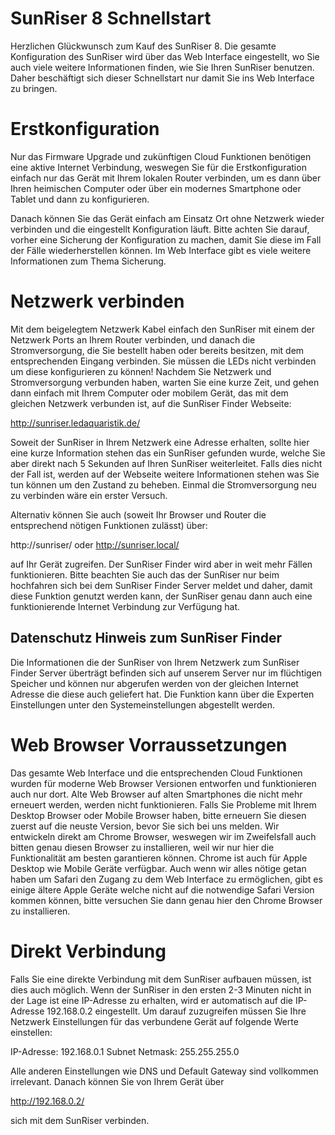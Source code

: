 SunRiser 8 Schnellstart
=======================

Herzlichen Glückwunsch zum Kauf des SunRiser 8. Die gesamte Konfiguration des
SunRiser wird über das Web Interface eingestellt, wo Sie auch viele weitere
Informationen finden, wie Sie Ihren SunRiser benutzen. Daher beschäftigt sich
dieser Schnellstart nur damit Sie ins Web Interface zu bringen.

Erstkonfiguration
=================

Nur das Firmware Upgrade und zukünftigen Cloud Funktionen benötigen eine
aktive Internet Verbindung, weswegen Sie für die Erstkonfiguration einfach
nur das Gerät mit Ihrem lokalen Router verbinden, um es dann über Ihren
heimischen Computer oder über ein modernes Smartphone oder Tablet und dann zu
konfigurieren.

Danach können Sie das Gerät einfach am Einsatz Ort ohne Netzwerk wieder
verbinden und die eingestellt Konfiguration läuft. Bitte achten Sie darauf,
vorher eine Sicherung der Konfiguration zu machen, damit Sie diese im Fall
der Fälle wiederherstellen können. Im Web Interface gibt es viele weitere
Informationen zum Thema Sicherung.

Netzwerk verbinden
==================

Mit dem beigelegtem Netzwerk Kabel einfach den SunRiser mit einem der Netzwerk
Ports an Ihrem Router verbinden, und danach die Stromversorgung, die Sie
bestellt haben oder bereits besitzen, mit dem entsprechenden Eingang
verbinden. Sie müssen die LEDs nicht verbinden um diese konfigurieren zu
können! Nachdem Sie Netzwerk und Stromversorgung verbunden haben, warten Sie
eine kurze Zeit, und gehen dann einfach mit Ihrem Computer oder mobilem Gerät,
das mit dem gleichen Netzwerk verbunden ist, auf die SunRiser Finder Webseite:

  http://sunriser.ledaquaristik.de/

Soweit der SunRiser in Ihrem Netzwerk eine Adresse erhalten, sollte hier eine
kurze Information stehen das ein SunRiser gefunden wurde, welche Sie aber
direkt nach 5 Sekunden auf Ihren SunRiser weiterleitet. Falls dies nicht der
Fall ist, werden auf der Webseite weitere Informationen stehen was Sie tun
können um den Zustand zu beheben. Einmal die Stromversorgung neu zu verbinden
wäre ein erster Versuch.

Alternativ können Sie auch (soweit Ihr Browser und Router die entsprechend
nötigen Funktionen zulässt) über:

  http://sunriser/ oder http://sunriser.local/

auf Ihr Gerät zugreifen. Der SunRiser Finder wird aber in weit mehr Fällen
funktionieren. Bitte beachten Sie auch das der SunRiser nur beim hochfahren
sich bei dem SunRiser Finder Server meldet und daher, damit diese Funktion
genutzt werden kann, der SunRiser genau dann auch eine funktionierende
Internet Verbindung zur Verfügung hat.

Datenschutz Hinweis zum SunRiser Finder
---------------------------------------

Die Informationen die der SunRiser von Ihrem Netzwerk zum SunRiser Finder
Server überträgt befinden sich auf unserem Server nur im flüchtigen Speicher
und können nur abgerufen werden von der gleichen Internet Adresse die diese
auch geliefert hat. Die Funktion kann über die Experten Einstellungen unter
den Systemeinstellungen abgestellt werden.

Web Browser Vorraussetzungen
============================

Das gesamte Web Interface und die entsprechenden Cloud Funktionen wurden für
moderne Web Browser Versionen entworfen und funktionieren auch nur dort. Alte
Web Browser auf alten Smartphones die nicht mehr erneuert werden, werden nicht
funktionieren. Falls Sie Probleme mit Ihrem Desktop Browser oder Mobile
Browser haben, bitte erneuern Sie diesen zuerst auf die neuste Version, bevor
Sie sich bei uns melden. Wir entwickeln direkt am Chrome Browser, weswegen wir
im Zweifelsfall auch bitten genau diesen Browser zu installieren, weil wir nur
hier die Funktionalität am besten garantieren können. Chrome ist auch für
Apple Desktop wie Mobile Geräte verfügbar. Auch wenn wir alles nötige getan
haben um Safari den Zugang zu dem Web Interface zu ermöglichen, gibt es einige
ältere Apple Geräte welche nicht auf die notwendige Safari Version kommen
können, bitte versuchen Sie dann genau hier den Chrome Browser zu installieren.

Direkt Verbindung
=================

Falls Sie eine direkte Verbindung mit dem SunRiser aufbauen müssen, ist dies
auch möglich. Wenn der SunRiser in den ersten 2-3 Minuten nicht in der Lage
ist eine IP-Adresse zu erhalten, wird er automatisch auf die IP-Adresse
192.168.0.2 eingestellt. Um darauf zuzugreifen müssen Sie Ihre Netzwerk
Einstellungen für das verbundene Gerät auf folgende Werte einstellen:

 IP-Adresse:     192.168.0.1
 Subnet Netmask: 255.255.255.0

Alle anderen Einstellungen wie DNS und Default Gateway sind vollkommen
irrelevant. Danach können Sie von Ihrem Gerät über

 http://192.168.0.2/

sich mit dem SunRiser verbinden.
